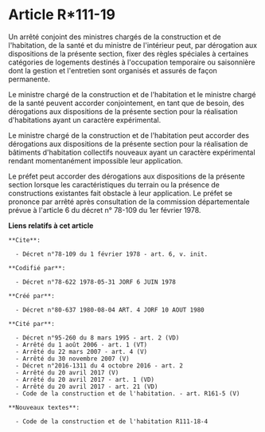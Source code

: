 # Article R*111-19

Un arrêté conjoint des ministres chargés de la construction et de l'habitation, de la santé et du ministre de l'intérieur
peut, par dérogation aux dispositions de la présente section, fixer des règles spéciales à certaines catégories de logements
destinés à l'occupation temporaire ou saisonnière dont la gestion et l'entretien sont organisés et assurés de façon
permanente.

Le ministre chargé de la construction et de l'habitation et le ministre chargé de la santé peuvent accorder conjointement, en
tant que de besoin, des dérogations aux dispositions de la présente section pour la réalisation d'habitations ayant un
caractère expérimental.

Le ministre chargé de la construction et de l'habitation peut accorder des dérogations aux dispositions de la présente
section pour la réalisation de bâtiments d'habitation collectifs nouveaux ayant un caractère expérimental rendant
momentanément impossible leur application.

Le préfet peut accorder des dérogations aux dispositions de la présente section lorsque les caractéristiques du terrain ou la
présence de constructions existantes fait obstacle à leur application. Le préfet se prononce par arrêté après consultation de
la commission départementale prévue à l'article 6 du décret n° 78-109 du 1er février 1978.

**Liens relatifs à cet article**

	**Cite**:

	  - Décret n°78-109 du 1 février 1978 - art. 6, v. init.

	**Codifié par**:

	  - Décret n°78-622 1978-05-31 JORF 6 JUIN 1978

	**Créé par**:

	  - Décret n°80-637 1980-08-04 ART. 4 JORF 10 AOUT 1980

	**Cité par**:

	  - Décret n°95-260 du 8 mars 1995 - art. 2 (VD)
	  - Arrêté du 1 août 2006 - art. 1 (VT)
	  - Arrêté du 22 mars 2007 - art. 4 (V)
	  - Arrêté du 30 novembre 2007 (V)
	  - Décret n°2016-1311 du 4 octobre 2016 - art. 2
	  - Arrêté du 20 avril 2017 (V)
	  - Arrêté du 20 avril 2017 - art. 1 (VD)
	  - Arrêté du 20 avril 2017 - art. 21 (VD)
	  - Code de la construction et de l'habitation. - art. R161-5 (V)

	**Nouveaux textes**:

	  - Code de la construction et de l'habitation R111-18-4
